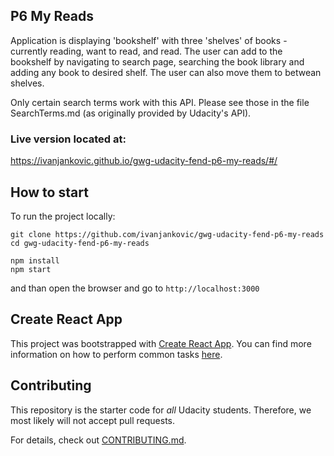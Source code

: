 ## P6 My Reads

Application is displaying 'bookshelf' with three 'shelves' of books - currently reading, want to read, and read. The user can add to the bookshelf by navigating to search page, searching the book library and adding any book to desired shelf. The user can also move them to betwean shelves.

Only certain search terms work with this API. Please see those in the file SearchTerms.md (as originally provided by Udacity's API).

### Live version located at:

https://ivanjankovic.github.io/gwg-udacity-fend-p6-my-reads/#/

## How to start

To run the project locally:

```
git clone https://github.com/ivanjankovic/gwg-udacity-fend-p6-my-reads
cd gwg-udacity-fend-p6-my-reads
```
```
npm install
npm start
```
and than open the browser and go to `http://localhost:3000`

## Create React App

This project was bootstrapped with [Create React App](https://github.com/facebookincubator/create-react-app). You can find more information on how to perform common tasks [here](https://github.com/facebookincubator/create-react-app/blob/master/packages/react-scripts/template/README.md).

## Contributing

This repository is the starter code for _all_ Udacity students. Therefore, we most likely will not accept pull requests.

For details, check out [CONTRIBUTING.md](CONTRIBUTING.md).



